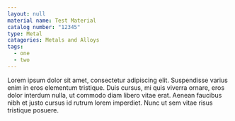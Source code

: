 ```yaml
---
layout: null
material name: Test Material
catalog number: "12345"
type: Metal
catagories: Metals and Alloys
tags:
  - one
  - two
---
```


Lorem ipsum dolor sit amet, consectetur adipiscing elit. Suspendisse varius enim in eros elementum tristique. Duis cursus, mi quis viverra ornare, eros dolor interdum nulla, ut commodo diam libero vitae erat. Aenean faucibus nibh et justo cursus id rutrum lorem imperdiet. Nunc ut sem vitae risus tristique posuere.